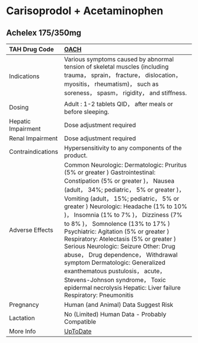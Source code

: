 # Carisoprodol + Acetaminophen

## Achelex 175/350mg

| TAH Drug Code      | [OACH](https://www.tahsda.org.tw/drugs/hissearch.php?drug_code=OACH)                                                                                                                                                                                                                                                                                                                                                                                                                                                                                                                                                                                                     |
|:-------------------|:-------------------------------------------------------------------------------------------------------------------------------------------------------------------------------------------------------------------------------------------------------------------------------------------------------------------------------------------------------------------------------------------------------------------------------------------------------------------------------------------------------------------------------------------------------------------------------------------------------------------------------------------------------------------------|
| Indications        | Various symptoms caused by abnormal tension of skeletal muscles (including trauma， sprain， fracture， dislocation， myositis， rheumatism)， such as soreness， spasm， rigidity， and stiffness.                                                                                                                                                                                                                                                                                                                                                                                                                                                                      |
| Dosing             | Adult : 1-2 tablets QID， after meals or before sleeping.                                                                                                                                                                                                                                                                                                                                                                                                                                                                                                                                                                                                                |
| Hepatic Impairment | Dose adjustment required                                                                                                                                                                                                                                                                                                                                                                                                                                                                                                                                                                                                                                                 |
| Renal Impairment   | Dose adjustment required                                                                                                                                                                                                                                                                                                                                                                                                                                                                                                                                                                                                                                                 |
| Contraindications  | Hypersensitivity to any components of the product.                                                                                                                                                                                                                                                                                                                                                                                                                                                                                                                                                                                                                       |
| Adverse Effects    | Common Neurologic: Dermatologic: Pruritus (5% or greater ) Gastrointestinal: Constipation (5% or greater )， Nausea (adult， 34%; pediatric， 5% or greater )， Vomiting (adult， 15%; pediatric， 5% or greater ) Neurologic: Headache (1% to 10% )， Insomnia (1% to 7% )， Dizziness (7% to 8% )， Somnolence (13% to 17% ) Psychiatric: Agitation (5% or greater ) Respiratory: Atelectasis (5% or greater ) Serious Neurologic: Seizure Other: Drug abuse， Drug dependence， Withdrawal symptom Dermatologic: Generalized exanthematous pustulosis， acute， Stevens-Johnson syndrome， Toxic epidermal necrolysis Hepatic: Liver failure Respiratory: Pneumonitis |
| Pregnancy          | Human (and Animal) Data Suggest Risk                                                                                                                                                                                                                                                                                                                                                                                                                                                                                                                                                                                                                                     |
| Lactation          | No (Limited) Human Data - Probably Compatible                                                                                                                                                                                                                                                                                                                                                                                                                                                                                                                                                                                                                            |
| More Info          | [UpToDate](https://www.uptodate.com/contents/carisoprodol-and-acetaminophen-drug-information)                                                                                                                                                                                                                                                                                                                                                                                                                                                                                                                                                                            |

